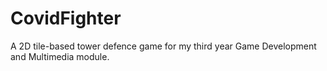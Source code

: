 # CovidFighter
A 2D tile-based tower defence game for my third year Game Development and Multimedia module.

